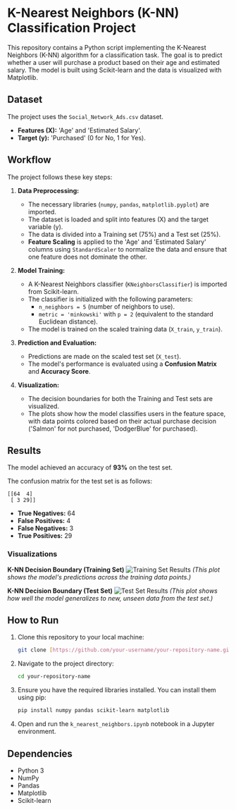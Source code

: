 # K-Nearest Neighbors (K-NN) Classification Project

This repository contains a Python script implementing the K-Nearest Neighbors (K-NN) algorithm for a classification task. The goal is to predict whether a user will purchase a product based on their age and estimated salary. The model is built using Scikit-learn and the data is visualized with Matplotlib.

## Dataset

The project uses the `Social_Network_Ads.csv` dataset.
* **Features (X):** 'Age' and 'Estimated Salary'.
* **Target (y):** 'Purchased' (0 for No, 1 for Yes).

## Workflow

The project follows these key steps:

1.  **Data Preprocessing:**
    * The necessary libraries (`numpy`, `pandas`, `matplotlib.pyplot`) are imported.
    * The dataset is loaded and split into features (X) and the target variable (y).
    * The data is divided into a Training set (75%) and a Test set (25%).
    * **Feature Scaling** is applied to the 'Age' and 'Estimated Salary' columns using `StandardScaler` to normalize the data and ensure that one feature does not dominate the other.

2.  **Model Training:**
    * A K-Nearest Neighbors classifier (`KNeighborsClassifier`) is imported from Scikit-learn.
    * The classifier is initialized with the following parameters:
        * `n_neighbors = 5` (number of neighbors to use).
        * `metric = 'minkowski'` with `p = 2` (equivalent to the standard Euclidean distance).
    * The model is trained on the scaled training data (`X_train`, `y_train`).

3.  **Prediction and Evaluation:**
    * Predictions are made on the scaled test set (`X_test`).
    * The model's performance is evaluated using a **Confusion Matrix** and **Accuracy Score**.

4.  **Visualization:**
    * The decision boundaries for both the Training and Test sets are visualized.
    * The plots show how the model classifies users in the feature space, with data points colored based on their actual purchase decision ('Salmon' for not purchased, 'DodgerBlue' for purchased).

## Results

The model achieved an accuracy of **93%** on the test set.

The confusion matrix for the test set is as follows:
```
[[64  4]
 [ 3 29]]
```
* **True Negatives:** 64
* **False Positives:** 4
* **False Negatives:** 3
* **True Positives:** 29

### Visualizations

**K-NN Decision Boundary (Training Set)**
![Training Set Results](path/to/your/training_set_image.png)
*(This plot shows the model's predictions across the training data points.)*

**K-NN Decision Boundary (Test Set)**
![Test Set Results](path/to/your/test_set_image.png)
*(This plot shows how well the model generalizes to new, unseen data from the test set.)*

## How to Run

1.  Clone this repository to your local machine:
    ```bash
    git clone [https://github.com/your-username/your-repository-name.git](https://github.com/your-username/your-repository-name.git)
    ```
2.  Navigate to the project directory:
    ```bash
    cd your-repository-name
    ```
3.  Ensure you have the required libraries installed. You can install them using pip:
    ```bash
    pip install numpy pandas scikit-learn matplotlib
    ```
4.  Open and run the `k_nearest_neighbors.ipynb` notebook in a Jupyter environment.

## Dependencies

* Python 3
* NumPy
* Pandas
* Matplotlib
* Scikit-learn
